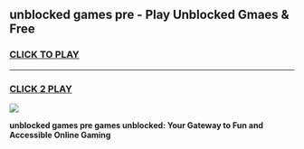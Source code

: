 
## unblocked games pre - Play Unblocked Gmaes & Free
<h3>
<a href="https://news.freeplayer.one?title=unblocked_games_pre&ref=16F">CLICK TO PLAY</a></h3>
<hr>

<h3>
<a href="https://news.freeplayer.one?title=unblocked_games_pre&ref=16F">CLICK 2 PLAY</a>
  
</h3>

<a href="https://news.freeplayer.one?title=unblocked_games_pre&ref=16F/"><img src="https://clearcache.store/games.png"></a>


**unblocked games pre games unblocked: Your Gateway to Fun and Accessible Online Gaming**
